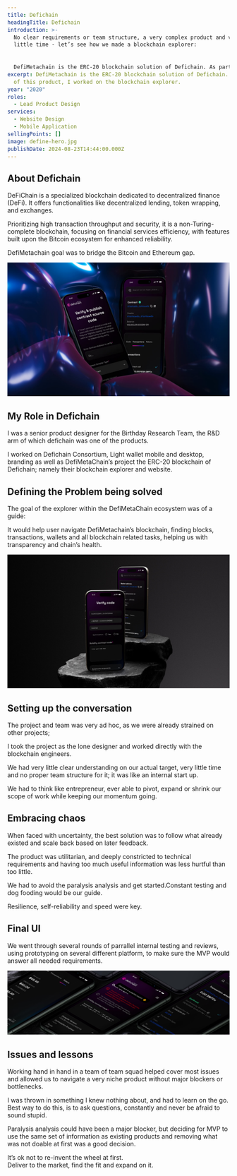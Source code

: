 ```yaml
---
title: Defichain
headingTitle: Defichain
introduction: >-
  No clear requirements or team structure, a very complex product and very
  little time - let’s see how we made a blockchain explorer:


  DefiMetachain is the ERC-20 blockchain solution of Defichain. As part of this product, I worked on the blockchain explorer.
excerpt: DefiMetachain is the ERC-20 blockchain solution of Defichain. As part
  of this product, I worked on the blockchain explorer.
year: "2020"
roles:
  - Lead Product Design
services:
  - Website Design
  - Mobile Application
sellingPoints: []
image: define-hero.jpg
publishDate: 2024-08-23T14:44:00.000Z
---
```

## About Defichain

DeFiChain is a specialized blockchain dedicated to decentralized finance (DeFi). It offers functionalities like decentralized lending, token wrapping, and exchanges.

Prioritizing high transaction throughput and security, it is a non-Turing-complete blockchain, focusing on financial services efficiency, with features built upon the Bitcoin ecosystem for enhanced reliability.

DefiMetachain goal was to bridge the Bitcoin and Ethereum gap.

![Mockup Defichain](define-1.jpg "Mockup Defichain")

## My Role in Defichain

I was a senior product designer for the Birthday Research Team, the R&D arm of which defichain was one of the products.

I worked on Defichain Consortium, Light wallet mobile and desktop, branding as well as DefiMetaChain’s project the ERC-20 blockchain of Defichain; namely their blockchain explorer and website.

## Defining the Problem being solved

The goal of the explorer within the DefiMetaChain ecosystem was of a guide:

It would help user navigate DefiMetachain’s blockchain, finding blocks, transactions, wallets and all blockchain related tasks, helping us with transparency and chain’s health.

![Mockup Defichain](define-2.jpg "Mockup Defichain")

## Setting up the conversation

The project and team was very ad hoc, as we were already strained on other projects;

I took the project as the lone designer and worked directly with the blockchain engineers.

We had very little clear understanding on our actual target, very little time and no proper team structure for it; it was like an internal start up.

We had to think like entrepreneur, ever able to pivot, expand or shrink our scope of work while keeping our momentum going.

## Embracing chaos

When faced with uncertainty, the best solution was to follow what already existed and scale back based on later feedback.

The product was utilitarian, and deeply constricted to technical requirements and having too much useful information was less hurtful than too little.

We had to avoid the paralysis analysis and get started.Constant testing and dog fooding would be our guide.

Resilience, self-reliability and speed were key.

## Final UI

We went through several rounds of parrallel internal testing and reviews, using prototyping on several different platform, to make sure the MVP would answer all needed requirements.

![Mockup Defichain](define-3.jpg "Mockup Defichain")

## Issues and lessons ﻿

Working hand in hand in a team of team squad helped cover most issues and allowed us to navigate a very niche product without major blockers or bottlenecks.

I was thrown in something I knew nothing about, and had to learn on the go. \
Best way to do this, is to ask questions, constantly and never be afraid to sound stupid.

Paralysis analysis could have been a major blocker, but deciding for MVP to use the same set of information as existing products and removing what was not doable at first was a good decision.

It’s ok not to re-invent the wheel at first. \
Deliver to the market, find the fit and expand on it.
